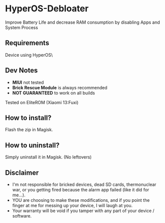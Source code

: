 # HyperOS-Debloater
Improve Battery Life and decrease RAM consumption by disabling Apps and System Process

## Requirements
Device using HyperOS\


## Dev Notes
* **MIUI** not tested
* **Brick Rescue Module** is always recommended
* **NOT GUARANTEED** to work on all builds

Tested on EliteROM (Xiaomi 13:Fuxi)

## How to install?
Flash the zip in Magisk.

## How to uninstall?
Simply uninstall it in Magisk. (No leftovers)

## Disclaimer
* I'm not responsible for bricked devices, dead SD cards, thermonuclear war, or you getting fired because the alarm app failed (like it did for me...).
* YOU are choosing to make these modifications, and if you point the finger at me for messing up your device, I will laugh at you.
* Your warranty will be void if you tamper with any part of your device / software.
